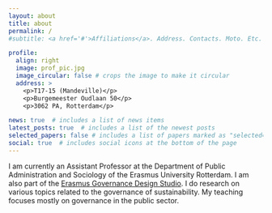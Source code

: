 ```yaml
---
layout: about
title: about
permalink: /
#subtitle: <a href='#'>Affiliations</a>. Address. Contacts. Moto. Etc.

profile:
  align: right
  image: prof_pic.jpg
  image_circular: false # crops the image to make it circular
  address: >
    <p>T17-15 (Mandeville)</p>
    <p>Burgemeester Oudlaan 50</p>
    <p>3062 PA, Rotterdam</p>

news: true  # includes a list of news items
latest_posts: true  # includes a list of the newest posts
selected_papers: false # includes a list of papers marked as "selected={true}"
social: true  # includes social icons at the bottom of the page
---
```


I am currently an Assistant Professor at the Department of Public Administration and Sociology of the Erasmus University Rotterdam.
I am also part of the [Erasmus Governance Design Studio](https://erasmusgds.com/).
I do research on various topics related to the governance of sustainability. 
My teaching focuses mostly on governance in the public sector.

